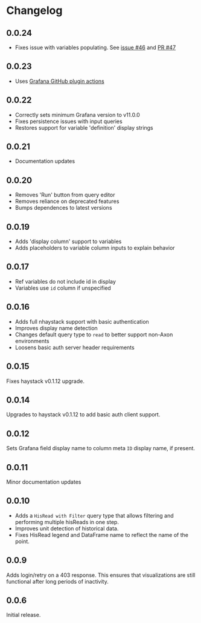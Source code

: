 # Changelog

## 0.0.24
- Fixes issue with variables populating. See [issue #46](https://github.com/NeedleInAJayStack/needleinajaystack-haystack-datasource/issues/46) and [PR #47](https://github.com/NeedleInAJayStack/needleinajaystack-haystack-datasource/pull/47)

## 0.0.23
- Uses [Grafana GitHub plugin actions](https://github.com/grafana/plugin-actions)

## 0.0.22
- Correctly sets minimum Grafana version to v11.0.0
- Fixes persistence issues with input queries
- Restores support for variable 'definition' display strings

## 0.0.21
- Documentation updates

## 0.0.20
- Removes 'Run' button from query editor
- Removes reliance on deprecated features
- Bumps dependences to latest versions

## 0.0.19
- Adds 'display column' support to variables
- Adds placeholders to variable column inputs to explain behavior

## 0.0.17
- Ref variables do not include id in display
- Variables use `id` column if unspecified

## 0.0.16
- Adds full nhaystack support with basic authentication
- Improves display name detection
- Changes default query type to `read` to better support non-Axon environments
- Loosens basic auth server header requirements

## 0.0.15
Fixes haystack v0.1.12 upgrade.

## 0.0.14
Upgrades to haystack v0.1.12 to add basic auth client support.

## 0.0.12
Sets Grafana field display name to column meta `ID` display name, if present.

## 0.0.11
Minor documentation updates

## 0.0.10

- Adds a `HisRead with Filter` query type that allows filtering and performing multiple hisReads in one step.
- Improves unit detection of historical data.
- Fixes HisRead legend and DataFrame name to reflect the name of the point.

## 0.0.9

Adds login/retry on a 403 response. This ensures that visualizations are still functional after long periods of
inactivity.

## 0.0.6

Initial release.
